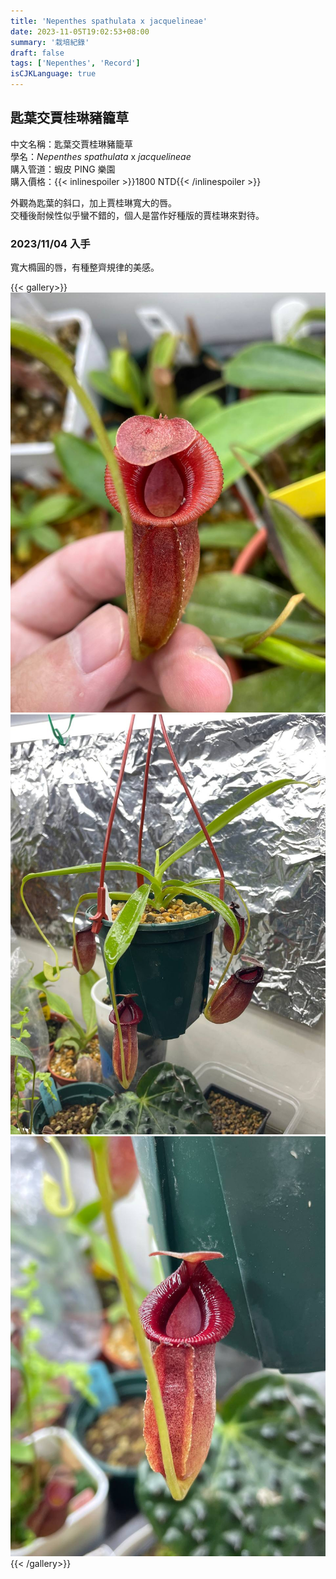 ```yaml
---
title: 'Nepenthes spathulata x jacquelineae'
date: 2023-11-05T19:02:53+08:00
summary: '栽培紀錄'
draft: false
tags: ['Nepenthes', 'Record']
isCJKLanguage: true
---
```


## 匙葉交賈桂琳豬籠草

中文名稱：匙葉交賈桂琳豬籠草  
學名：*Nepenthes spathulata* x *jacquelineae*  
購入管道：蝦皮 PING 樂園  
購入價格：{{< inlinespoiler >}}1800 NTD{{< /inlinespoiler >}}  

外觀為匙葉的斜口，加上賈桂琳寬大的唇。  
交種後耐候性似乎蠻不錯的，個人是當作好種版的賈桂琳來對待。  

### 2023/11/04 入手

寬大橢圓的唇，有種整齊規律的美感。  

{{< gallery>}}
  <img src="./images/2023-11-04(1).jpg" class="grid-w33">
  <img src="./images/2023-11-04(2).jpg" class="grid-w33">
  <img src="./images/2023-11-04(3).jpg" class="grid-w33">
{{< /gallery>}}
